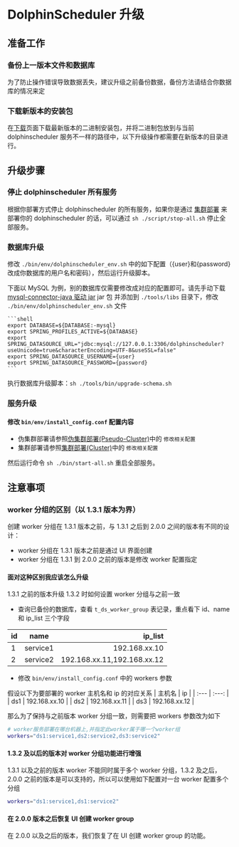 # DolphinScheduler 升级

## 准备工作

### 备份上一版本文件和数据库

为了防止操作错误导致数据丢失，建议升级之前备份数据，备份方法请结合你数据库的情况来定

### 下载新版本的安装包

在[下载](https://dolphinscheduler.apache.org/zh-cn/download)页面下载最新版本的二进制安装包，并将二进制包放到与当前 dolphinscheduler 服务不一样的路径中，以下升级操作都需要在新版本的目录进行。

## 升级步骤

### 停止 dolphinscheduler 所有服务

根据你部署方式停止 dolphinscheduler 的所有服务，如果你是通过 [集群部署](./installation/cluster.md) 来部署你的 dolphinscheduler 的话，可以通过 `sh ./script/stop-all.sh` 停止全部服务。

### 数据库升级

修改 `./bin/env/dolphinscheduler_env.sh` 中的如下配置（{user}和{password}改成你数据库的用户名和密码），然后运行升级脚本。

下面以 MySQL 为例，别的数据库仅需要修改成对应的配置即可。请先手动下载 [mysql-connector-java 驱动 jar](https://downloads.MySQL.com/archives/c-j/)
jar 包 并添加到 `./tools/libs` 目录下，修改 `./bin/env/dolphinscheduler_env.sh` 文件

    ```shell
    export DATABASE=${DATABASE:-mysql}
    export SPRING_PROFILES_ACTIVE=${DATABASE}
    export SPRING_DATASOURCE_URL="jdbc:mysql://127.0.0.1:3306/dolphinscheduler?useUnicode=true&characterEncoding=UTF-8&useSSL=false"
    export SPRING_DATASOURCE_USERNAME={user}
    export SPRING_DATASOURCE_PASSWORD={password}
    ```

执行数据库升级脚本：`sh ./tools/bin/upgrade-schema.sh`

### 服务升级

#### 修改 `bin/env/install_config.conf` 配置内容

- 伪集群部署请参照[伪集群部署(Pseudo-Cluster)](./installation/pseudo-cluster.md)中的 `修改相关配置`
- 集群部署请参照[集群部署(Cluster)](./installation/cluster.md)中的 `修改相关配置`

然后运行命令 `sh ./bin/start-all.sh` 重启全部服务。

## 注意事项

### worker 分组的区别（以 1.3.1 版本为界）

创建 worker 分组在 1.3.1 版本之前，与 1.3.1 之后到 2.0.0 之间的版本有不同的设计：

- worker 分组在 1.3.1 版本之前是通过 UI 界面创建
- worker 分组在 1.3.1 到 2.0.0 之前的版本是修改 worker 配置指定

#### 面对这种区别我应该怎么升级

1.3.1 之前的版本升级 1.3.2 时如何设置 worker 分组与之前一致

- 查询已备份的数据库，查看 `t_ds_worker_group` 表记录，重点看下 id、name 和 ip_list 三个字段

| id | name | ip_list    |
| :---         |     :---:      |          ---: |
| 1   | service1     | 192.168.xx.10    |
| 2   | service2     | 192.168.xx.11,192.168.xx.12      |

- 修改 `bin/env/install_config.conf` 中的 workers 参数

假设以下为要部署的 worker 主机名和 ip 的对应关系
| 主机名 | ip |
| :--- | :---: |
| ds1 | 192.168.xx.10 |
| ds2 | 192.168.xx.11 |
| ds3 | 192.168.xx.12 |

那么为了保持与之前版本 worker 分组一致，则需要把 workers 参数改为如下

```sh
# worker服务部署在哪台机器上,并指定此worker属于哪一个worker组
workers="ds1:service1,ds2:service2,ds3:service2"
```

#### 1.3.2 及以后的版本对 worker 分组功能进行增强

1.3.1 以及之前的版本 worker 不能同时属于多个 worker 分组，1.3.2 及之后，2.0.0 之前的版本是可以支持的，所以可以使用如下配置对一台 worker 配置多个分组

```sh
workers="ds1:service1,ds1:service2"
```

#### 在 2.0.0 版本之后恢复 UI 创建 worker group

在 2.0.0 以及之后的版本，我们恢复了在 UI 创建 worker group 的功能。
